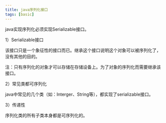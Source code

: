 ```yaml
---
title: java序列化接口
tags: [basic]
---
```


java实现序列化必须实现Serializable接口。

1）Serializable接口

该接口只是一个象征性的接口而已。继承这个接口说明这个对象可以被序列化了，没有其他的目的。

注：只有序列化的对象才可以存储在存储设备上。为了对象的序列化而需要继承该接口。

2）常见类都可序列化

java中常见的几个类（如：Interger、String等），都实现了serializable接口。

3）传递性

序列化类的所有子类本身都是可序列化的。